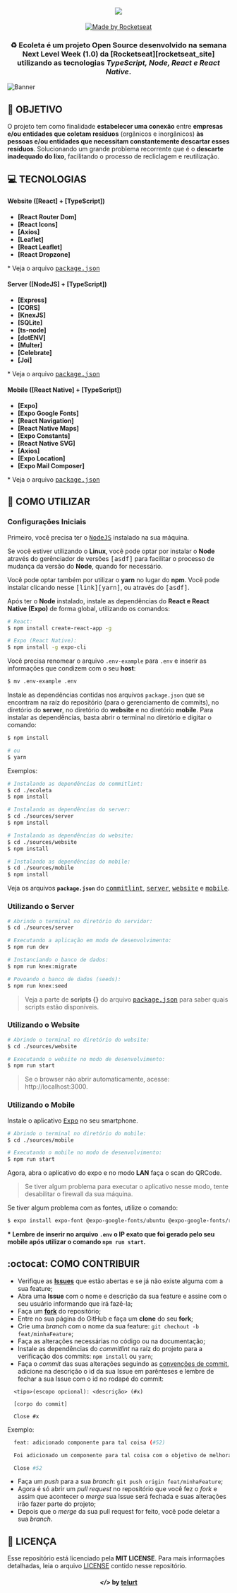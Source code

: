 <h1 align=center>
<img src="https://user-images.githubusercontent.com/38081852/83580830-6f63e200-a513-11ea-9a27-0a109ec1e4d0.png" />
</h1>

<div align="center">

<a href="https://rocketseat.com.br">
<img alt="Made by Rocketseat" src="https://img.shields.io/badge/made%20by-Rocketseat-%237519C1">
</a>

</div>

<h3 align="center">

♻️ Ecoleta é um projeto **Open Source** desenvolvido na semana **Next Level Week (1.0)** da **[Rocketseat][rocketseat_site]** utilizando as tecnologias **_TypeScript, Node, React e React Native_**.

</h3>

![Banner](https://user-images.githubusercontent.com/38081852/84095189-04178580-a9d5-11ea-9496-9ec6f6a282e5.png)

## **:rocket: OBJETIVO**

O projeto tem como finalidade **estabelecer uma conexão** entre **empresas e/ou entidades que coletam resíduos** (orgânicos e inorgânicos) **às pessoas e/ou entidades que necessitam constantemente descartar esses resíduos**. Solucionando um grande problema recorrente que é o **descarte inadequado do lixo**, facilitando o processo de recliclagem e reutilização.

<!--
  ...
  Local Reservado para o GIF do projeto rodando.
  ...
-->

## **:computer: TECNOLOGIAS**

#### **Website** ([React] + [TypeScript])

- **[React Router Dom]**
- **[React Icons]**
- **[Axios]**
- **[Leaflet]**
- **[React Leaflet]**
- **[React Dropzone]**

\* Veja o arquivo <kbd>[package.json](./sources/website/package.json)</kbd>

#### **Server** ([NodeJS] + [TypeScript])

- **[Express]**
- **[CORS]**
- **[KnexJS]**
- **[SQLite]**
- **[ts-node]**
- **[dotENV]**
- **[Multer]**
- **[Celebrate]**
- **[Joi]**

\* Veja o arquivo <kbd>[package.json](./sources/server/package.json)</kbd>

#### **Mobile** ([React Native] + [TypeScript])

- **[Expo]**
- **[Expo Google Fonts]**
- **[React Navigation]**
- **[React Native Maps]**
- **[Expo Constants]**
- **[React Native SVG]**
- **[Axios]**
- **[Expo Location]**
- **[Expo Mail Composer]**

\* Veja o arquivo <kbd>[package.json](./sources/mobile/package.json)</kbd>


## **:wine_glass: COMO UTILIZAR**

### Configurações Iniciais

Primeiro, você precisa ter o <kbd>[NodeJS](https://nodejs.org/en/download/)</kbd> instalado na sua máquina.

Se você estiver utilizando o **Linux**, você pode optar por instalar o **Node** através do gerênciador de versões <kbd>[asdf]</kbd> para facilitar o processo de mudança da versão do **Node**, quando for necessário.

Você pode optar também por utilizar o **yarn** no lugar do **npm**. Você pode instalar clicando nesse <kbd>[link][yarn]</kbd>, ou através do <kbd>[asdf]</kbd>.

Após ter o **Node** instalado, instale as dependências do **React e React Native (Expo)** de forma global, utilizando os comandos:

```sh
# React:
$ npm install create-react-app -g

# Expo (React Native):
$ npm install -g expo-cli
```

Você precisa renomear o arquivo `.env-example` para `.env` e inserir as informações que condizem com o seu **host**:

```sh
$ mv .env-example .env
```

Instale as dependências contidas nos arquivos `package.json` que se encontram na raíz do repositório (para o gerenciamento de commits), no diretório do **server**, no diretório do **website** e no diretório **mobile**. Para instalar as dependências, basta abrir o terminal no diretório e digitar o comando:

```sh
$ npm install

# ou
$ yarn
```

Exemplos:

```sh
# Instalando as dependências do commitlint:
$ cd ./ecoleta
$ npm install

# Instalando as dependências do server:
$ cd ./sources/server
$ npm install

# Instalando as dependências do website:
$ cd ./sources/website
$ npm install

# Instalando as dependências do mobile:
$ cd ./sources/mobile
$ npm install
```

Veja os arquivos **`package.json`** do <kbd>[commitlint](./package.json)</kbd>, <kbd>[server](./sources/server/package.json)</kbd>, <kbd>[website](./sources/website/package.json)</kbd> e <kbd>[mobile](./sources/mobile/package.json)</kbd>.

### Utilizando o Server

```sh
# Abrindo o terminal no diretório do servidor:
$ cd ./sources/server

# Executando a aplicação em modo de desenvolvimento:
$ npm run dev

# Instanciando o banco de dados:
$ npm run knex:migrate

# Povoando o banco de dados (seeds):
$ npm run knex:seed
```

> Veja a parte de **scripts {}** do arquivo <kbd>[package.json](./sources/server/package.json)</kbd> para saber quais scripts estão disponíveis.

### Utilizando o Website

```sh
# Abrindo o terminal no diretório do website:
$ cd ./sources/website

# Executando o website no modo de desenvolvimento:
$ npm run start
```

> Se o browser não abrir automaticamente, acesse: http://localhost:3000.

### Utilizando o Mobile

Instale o aplicativo <kbd>[Expo](https://play.google.com/store/apps/details?id=host.exp.exponent&hl=en)</kbd> no seu smartphone.

```sh
# Abrindo o terminal no diretório do mobile:
$ cd ./sources/mobile

# Executando o mobile no modo de desenvolvimento:
$ npm run start
```

Agora, abra o aplicativo do expo e no modo **LAN** faça o scan do QRCode.

> Se tiver algum problema para executar o aplicativo nesse modo, tente desabilitar o firewall da sua máquina.

Se tiver algum problema com as fontes, utilize o comando:

```sh
$ expo install expo-font @expo-google-fonts/ubuntu @expo-google-fonts/roboto
```

**\* Lembre de inserir no arquivo `.env` o IP exato que foi gerado pelo seu mobile após utilizar o comando `npm run start`.**

## **:octocat: COMO CONTRIBUIR**

- Verifique as **[Issues](https://github.com/x0n4d0/ecoleta/projects/1)** que estão abertas e se já não existe alguma com a sua feature;
- Abra uma **Issue** com o nome e descrição da sua feature e assine com o seu usuário informando que irá fazê-la;
- Faça um **[fork](https://help.github.com/pt/github/getting-started-with-github/fork-a-repo)** do repositório;
- Entre no sua página do GitHub e faça um **clone** do seu **fork**;
- Crie uma _branch_ com o nome da sua feature: `git chechout -b feat/minhaFeature`;
- Faça as alterações necessárias no código ou na documentação;
- Instale as dependências do _commitlint_ na raíz do projeto para a verificação dos commits: `npm install` ou `yarn`;
- Faça o _commit_ das suas alterações seguindo as [convenções de commit](https://www.conventionalcommits.org/pt-br/v1.0.0-beta.4/), adicione na descrição o id da sua Issue em parênteses e lembre de fechar a sua Issue com o id no rodapé do commit:

```
  <tipo>(escopo opcional): <descrição> (#x)

  [corpo do commit]

  Close #x
```

Exemplo:

```sh
  feat: adicionado componente para tal coisa (#52)

  Foi adicionado um componente para tal coisa com o objetivo de melhorar tal coisa, deixando o projeto de tal maneira.

  Close #52
```

- Faça um _push_ para a sua _branch_: `git push origin feat/minhaFeature`;
- Agora é só abrir um _pull request_ no repositório que você fez o _fork_ e assim que acontecer o _merge_ sua Issue será fechada e suas alterações irão fazer parte do projeto;
- Depois que o _merge_ da sua pull request for feito, você pode deletar a sua _branch_.


## **:page_with_curl: LICENÇA**

Esse repositório está licenciado pela **MIT LICENSE**. Para mais informações detalhadas, leia o arquivo [LICENSE](./LICENSE) contido nesse repositório.

<h4 align="center"> <em>&lt;/&gt;</em> by <a href="https://github.com/telurt" target="_blank">telurt</a> </h4>
